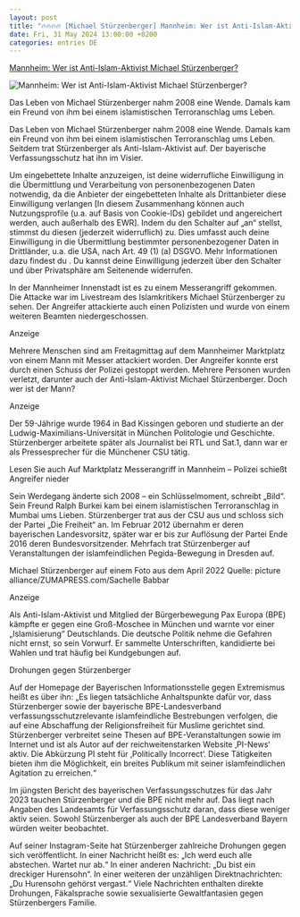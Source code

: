 ```yaml
---
layout: post
title: "🔥🔥🔥🔥 [Michael Stürzenberger] Mannheim: Wer ist Anti-Islam-Aktivist Michael Stürzenberger?"
date: Fri, 31 May 2024 13:00:00 +0200
categories: entries DE
---
```

[Mannheim: Wer ist Anti-Islam-Aktivist Michael Stürzenberger?](https://www.welt.de/vermischtes/article251800736/Mannheim-Wer-ist-Anti-Islam-Aktivist-Michael-Stuerzenberger.html)

![Mannheim: Wer ist Anti-Islam-Aktivist Michael Stürzenberger?](https://img.welt.de/img/vermischtes/mobile251801194/2681354047-ci16x9-w1200/Michael-Stuerzenberger-Returns-to-Munich-as-Pax-Europa.jpg)

Das Leben von Michael Stürzenberger nahm 2008 eine Wende. Damals kam ein Freund von ihm bei einem islamistischen Terroranschlag ums Leben.

Das Leben von Michael Stürzenberger nahm 2008 eine Wende. Damals kam ein Freund von ihm bei einem islamistischen Terroranschlag ums Leben. Seitdem trat Stürzenberger als Anti-Islam-Aktivist auf. Der bayerische Verfassungsschutz hat ihn im Visier.

Um eingebettete Inhalte anzuzeigen, ist deine widerrufliche Einwilligung in die Übermittlung und Verarbeitung von personenbezogenen Daten notwendig, da die Anbieter der eingebetteten Inhalte als Drittanbieter diese Einwilligung verlangen [In diesem Zusammenhang können auch Nutzungsprofile (u.a. auf Basis von Cookie-IDs) gebildet und angereichert werden, auch außerhalb des EWR]. Indem du den Schalter auf „an“ stellst, stimmst du diesen (jederzeit widerruflich) zu. Dies umfasst auch deine Einwilligung in die Übermittlung bestimmter personenbezogener Daten in Drittländer, u.a. die USA, nach Art. 49 (1) (a) DSGVO. Mehr Informationen dazu findest du . Du kannst deine Einwilligung jederzeit über den Schalter und über Privatsphäre am Seitenende widerrufen.

In der Mannheimer Innenstadt ist es zu einem Messerangriff gekommen. Die Attacke war im Livestream des Islamkritikers Michael Stürzenberger zu sehen. Der Angreifer attackierte auch einen Polizisten und wurde von einem weiteren Beamten niedergeschossen.

Anzeige

Mehrere Menschen sind am Freitagmittag auf dem Mannheimer Marktplatz von einem Mann mit Messer attackiert worden. Der Angreifer konnte erst durch einen Schuss der Polizei gestoppt werden. Mehrere Personen wurden verletzt, darunter auch der Anti-Islam-Aktivist Michael Stürzenberger. Doch wer ist der Mann?

Anzeige

Der 59-Jährige wurde 1964 in Bad Kissingen geboren und studierte an der Ludwig-Maximilians-Universität in München Politologie und Geschichte. Stürzenberger arbeitete später als Journalist bei RTL und Sat.1, dann war er als Pressesprecher für die Münchener CSU tätig.

Lesen Sie auch Auf Marktplatz Messerangriff in Mannheim – Polizei schießt Angreifer nieder

Sein Werdegang änderte sich 2008 – ein Schlüsselmoment, schreibt „Bild“. Sein Freund Ralph Burkei kam bei einem islamistischen Terroranschlag in Mumbai ums Lieben. Stürzenberger trat aus der CSU aus und schloss sich der Partei „Die Freiheit“ an. Im Februar 2012 übernahm er deren bayerischen Landesvorsitz, später war er bis zur Auflösung der Partei Ende 2016 deren Bundesvorsitzender. Mehrfach trat Stürzenberger auf Veranstaltungen der islamfeindlichen Pegida-Bewegung in Dresden auf.

Michael Stürzenberger auf einem Foto aus dem April 2022 Quelle: picture alliance/ZUMAPRESS.com/Sachelle Babbar

Anzeige

Als Anti-Islam-Aktivist und Mitglied der Bürgerbewegung Pax Europa (BPE) kämpfte er gegen eine Groß-Moschee in München und warnte vor einer „Islamisierung“ Deutschlands. Die deutsche Politik nehme die Gefahren nicht ernst, so sein Vorwurf. Er sammelte Unterschriften, kandidierte bei Wahlen und trat häufig bei Kundgebungen auf.

Drohungen gegen Stürzenberger

Auf der Homepage der Bayerischen Informationsstelle gegen Extremismus heißt es über ihn: „Es liegen tatsächliche Anhaltspunkte dafür vor, dass Stürzenberger sowie der bayerische BPE-Landesverband verfassungsschutzrelevante islamfeindliche Bestrebungen verfolgen, die auf eine Abschaffung der Religionsfreiheit für Muslime gerichtet sind. Stürzenberger verbreitet seine Thesen auf BPE-Veranstaltungen sowie im Internet und ist als Autor auf der reichweitenstarken Website ‚PI-News‘ aktiv. Die Abkürzung PI steht für ‚Politically Incorrect‘. Diese Tätigkeiten bieten ihm die Möglichkeit, ein breites Publikum mit seiner islamfeindlichen Agitation zu erreichen.“

Im jüngsten Bericht des bayerischen Verfassungsschutzes für das Jahr 2023 tauchen Stürzenberger und die BPE nicht mehr auf. Das liegt nach Angaben des Landesamts für Verfassungsschutz daran, dass diese weniger aktiv seien. Sowohl Stürzenberger als auch der BPE Landesverband Bayern würden weiter beobachtet.

Auf seiner Instagram-Seite hat Stürzenberger zahlreiche Drohungen gegen sich veröffentlicht. In einer Nachricht heißt es: „Ich werd euch alle abstechen. Wartet nur ab.“ In einer anderen Nachricht: „Du bist ein dreckiger Hurensohn“. In einer weiteren der unzähligen Direktnachrichten: „Du Hurensohn gehörst vergast.“ Viele Nachrichten enthalten direkte Drohungen, Fäkalsprache sowie sexualisierte Gewaltfantasien gegen Stürzenbergers Familie.

